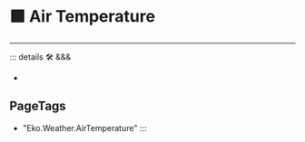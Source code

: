 
# 🟩  <eko>Air Temperature</eko>



---

<!-- =================================================== -->
<!-- =================================================== -->
<!-- =================================================== -->
<!-- =================================================== -->
<!-- =================================================== -->
::: details 🛠 <dev>&&&</dev>



-



<h2>PageTags</h2>

- "Eko.Weather.AirTemperature"
:::
